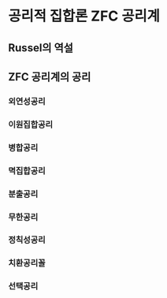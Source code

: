 <!---
title: "공리적 집합론: ZFC 공리계"
category: Mathematics
language: Korean
--->

# 공리적 집합론 ZFC 공리계

## Russel의 역설

## ZFC 공리계의 공리

### 외연성공리

### 이원집합공리

### 병합공리

### 멱집합공리

### 분출공리

### 무한공리

### 정칙성공리

### 치환공리꼴

### 선택공리

